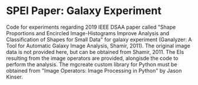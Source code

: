 # SPEI Paper: Galaxy Experiment
Code for experiments regarding 2019 IEEE DSAA paper called "Shape Proportions and Encircled Image-Histograms Improve Analysis and Classification of Shapes for Small Data" for galaxy experiment (Ganalyzer: A Tool for Automatic Galaxy Image Analysis, Shamir, 2011).  The original image data is not provided here, but can be obtained from Shamir, 2011.  The EIs resulting from the image operators are provided, alongisde the code to perform the analysis.  The mgcreate custom library for Python must be obtained from "Image Operators: Image Processing in Python" by Jason Kinser. 

